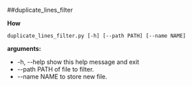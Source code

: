 ##duplicate_lines_filter

**How**

```
duplicate_lines_filter.py [-h] [--path PATH] [--name NAME]
```

**arguments:**

  - -h, --help   show this help message and exit
  - --path PATH  of file to filter.
  - --name NAME  to store new file.
